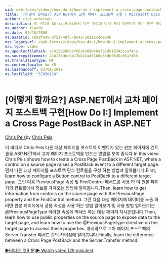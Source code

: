 ```yaml
---
uid: web-forms/videos/how-do-i/how-do-i-implement-a-cross-page-postback-in-aspnet
title: '[어떻게 할까요?] ASP.NET에서 교차 페이지 포스트백 구현 | Microsoft Docs'
author: rick-anderson
description: 이 비디오 Chris Pels에서 다른 대상에 다시 게시 이벤트가 있는 원본 페이지에 컨트롤을 ASP.NET에서 교차 페이지 포스트백을 만드는 방법을 보여 줍니다...
ms.author: riande
ms.date: 07/10/2008
ms.assetid: cd88fa45-8f51-48f5-b642-5021acddec40
msc.legacyurl: /web-forms/videos/how-do-i/how-do-i-implement-a-cross-page-postback-in-aspnet
msc.type: video
ms.openlocfilehash: a7413926b6bf6624169b48a701d916342bcaf4ce
ms.sourcegitcommit: 24b1f6decbb17bb22a45166e5fdb0845c65af498
ms.translationtype: MT
ms.contentlocale: ko-KR
ms.lasthandoff: 03/01/2019
ms.locfileid: "57050160"
---
```

<a name="how-do-i-implement-a-cross-page-postback-in-aspnet"></a><span data-ttu-id="33365-103">[어떻게 할까요?] ASP.NET에서 교차 페이지 포스트백 구현</span><span class="sxs-lookup"><span data-stu-id="33365-103">[How Do I:] Implement a Cross Page PostBack in ASP.NET</span></span>
====================
<span data-ttu-id="33365-104">[Chris Pels](https://twitter.com/chrispels)</span><span class="sxs-lookup"><span data-stu-id="33365-104">by [Chris Pels](https://twitter.com/chrispels)</span></span>

<span data-ttu-id="33365-105">이 비디오 Chris Pels 다른 대상 페이지를 포스트백 이벤트가 있는 원본 페이지에 컨트롤을 ASP.NET에서 교차 페이지 포스트백을 만드는 방법을 보여 줍니다.</span><span class="sxs-lookup"><span data-stu-id="33365-105">In this video Chris Pels shows how to create a Cross Page PostBack in ASP.NET, where a control on a source page raises a PostBack event to a different target page.</span></span> <span data-ttu-id="33365-106">먼저 다른 대상 페이지를 포스트백 단추 컨트롤을 구성 하는 방법에 알아봅니다.</span><span class="sxs-lookup"><span data-stu-id="33365-106">First, learn how to configure a Button control to PostBack to a different target page.</span></span> <span data-ttu-id="33365-107">그런 다음 PreviousPage 속성 및 FindControl 메서드를 사용 하 여 원본 페이지의 컨트롤에서 정보를 가져오는 방법에 알아봅니다.</span><span class="sxs-lookup"><span data-stu-id="33365-107">Then, learn how to get information from controls on the source page with the PreviousPage property and the FindControl method.</span></span> <span data-ttu-id="33365-108">그런 다음 대상 페이지에 데이터를 노출 하려면 원본 페이지에서 공용 속성을 사용 하는 방법 알아보기 및 사용 방법 알아보기는 @PreviousPageType 이러한 속성에 액세스 하는 대상 페이지 지시문입니다.</span><span class="sxs-lookup"><span data-stu-id="33365-108">Then, learn how to use public properties on the source page to expose data to the target page, and learn how to use the @PreviousPageType directive on the target page to access these properties.</span></span> <span data-ttu-id="33365-109">마지막으로 교차 페이지 포스트백의 Server.Transfer 메서드 간의 차이점에 알아봅니다.</span><span class="sxs-lookup"><span data-stu-id="33365-109">Finally, learn the difference between a Cross Page PostBack and the Server.Transfer method.</span></span>

[<span data-ttu-id="33365-110">&#9654;비디오 (29 분)</span><span class="sxs-lookup"><span data-stu-id="33365-110">&#9654; Watch video (29 minutes)</span></span>](https://channel9.msdn.com/Blogs/ASP-NET-Site-Videos/how-do-i-implement-a-cross-page-postback-in-aspnet)
